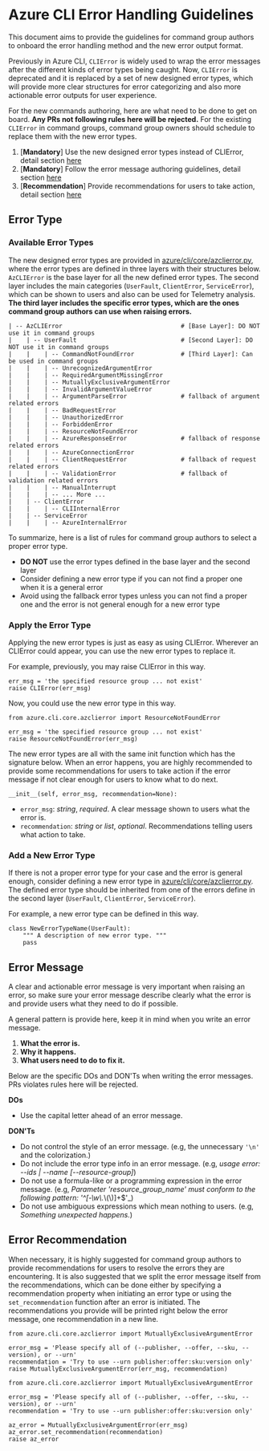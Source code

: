 # Azure CLI Error Handling Guidelines

This document aims to provide the guidelines for command group authors to onboard the error handling method and the new error output format.

Previously in Azure CLI, `CLIError` is widely used to wrap the error messages after the different kinds of error types being caught. Now, `CLIError` is deprecated and it is replaced by a set of new designed error types, which will provide more clear structures for error categorizing and also more actionable error outputs for user experience.

For the new commands authoring, here are what need to be done to get on board. __Any PRs not following rules here will be rejected.__ For the existing `CLIError` in command groups, command group owners should schedule to replace them with the new error types.
1. [__Mandatory__] Use the new designed error types instead of CLIError, detail section [here](#Error-Type)
2. [__Mandatory__] Follow the error message authoring guidelines, detail section [here](#Error-Message)
3. [__Recommendation__] Provide recommendations for users to take action, detail section [here](#Error-Recommendation)


## Error Type

### Available Error Types

The new designed error types are provided in [azure/cli/core/azclierror.py](https://github.com/Azure/azure-cli/blob/dev/src/azure-cli-core/azure/cli/core/azclierror.py), where the error types are defined in three layers with their structures below. `AzCLIError` is the base layer for all the new defined error types. The second layer includes the main categories (`UserFault`, `ClientError`, `ServiceError`), which can be shown to users and also can be used for Telemetry analysis. __The third layer includes the specific error types, which are the ones command group authors can use when raising errors.__

```
| -- AzCLIError                                 # [Base Layer]: DO NOT use it in command groups
|    | -- UserFault                             # [Second Layer]: DO NOT use it in command groups
|    |    | -- CommandNotFoundError             # [Third Layer]: Can be used in command groups
|    |    | -- UnrecognizedArgumentError
|    |    | -- RequiredArgumentMissingError
|    |    | -- MutuallyExclusiveArgumentError
|    |    | -- InvalidArgumentValueError
|    |    | -- ArgumentParseError               # fallback of argument related errors
|    |    | -- BadRequestError
|    |    | -- UnauthorizedError
|    |    | -- ForbiddenError
|    |    | -- ResourceNotFoundError
|    |    | -- AzureResponseError               # fallback of response related errors
|    |    | -- AzureConnectionError
|    |    | -- ClientRequestError               # fallback of request related errors
|    |    | -- ValidationError                  # fallback of validation related errors
|    |    | -- ManualInterrupt
|    |    | -- ... More ...
|    | -- ClientError
|    |    | -- CLIInternalError
|    | -- ServiceError
|    |    | -- AzureInternalError
```

To summarize, here is a list of rules for command group authors to select a proper error type.
- __DO NOT__ use the error types defined in the base layer and the second layer
- Consider defining a new error type if you can not find a proper one when it is a general error
- Avoid using the fallback error types unless you can not find a proper one and the error is not general enough for a new error type

### Apply the Error Type

Applying the new error types is just as easy as using CLIError. Wherever an CLIError could appear, you can use the new error types to replace it.

For example, previously, you may raise CLIError in this way.
```
err_msg = 'the specified resource group ... not exist'
raise CLIError(err_msg)
```

Now, you could use the new error type in this way.
```
from azure.cli.core.azclierror import ResourceNotFoundError

err_msg = 'the specified resource group ... not exist'
raise ResourceNotFoundError(err_msg)
```

The new error types are all with the same init function which has the signature below. When an error happens, you are highly recommended to provide some recommendations for users to take action if the error message if not clear enough for users to know what to do next.
```
__init__(self, error_msg, recommendation=None):
```
- `error_msg`: _string_, _required_. A clear message shown to users what the error is.
- `recommendation`: _string_ or _list_, _optional_. Recommendations telling users what action to take.

### Add a New Error Type

If there is not a proper error type for your case and the error is general enough, consider defining a new error type in [azure/cli/core/azclierror.py](https://github.com/Azure/azure-cli/blob/dev/src/azure-cli-core/azure/cli/core/azclierror.py). The defined error type should be inherited from one of the errors define in the second layer (`UserFault`, `ClientError`, `ServiceError`).

For example, a new error type can be defined in this way.
```
class NewErrorTypeName(UserFault):
    """ A description of new error type. """
    pass
```


## Error Message

A clear and actionable error message is very important when raising an error, so make sure your error message describe clearly what the error is and provide users what they need to do if possible.

A general pattern is provide here, keep it in mind when you write an error message.

1. __What the error is.__
2. __Why it happens.__
3. __What users need to do to fix it.__

Below are the specific DOs and DON'Ts when writing the error messages. PRs violates rules here will be rejected.

__DOs__
- Use the capital letter ahead of an error message.

__DON'Ts__
- Do not control the style of an error message. (e.g, the unnecessary `'\n'` and the colorization.)
- Do not include the error type info in an error message. (e.g, _usage error: --ids | --name [--resource-group]_)
- Do not use a formula-like or a programming expression in the error message. (e.g, _Parameter 'resource_group_name' must conform to the following pattern: '^[-\\w\\._\\(\\)]+$'_)
- Do not use ambiguous expressions which mean nothing to users. (e.g, _Something unexpected happens._)


## Error Recommendation

When necessary, it is highly suggested for command group authors to provide recommendations for users to resolve the errors they are encountering. It is also suggested that we split the error message itself from the recommendations, which can be done either by specifying a recommendation property when initiating an error type or using the `set_recommendation` function after an error is initiated. The recommendations you provide will be printed right below the error message, one recommendation in a new line.


```
from azure.cli.core.azclierror import MutuallyExclusiveArgumentError

error_msg = 'Please specify all of (--publisher, --offer, --sku, --version), or --urn'
recommendation = 'Try to use --urn publisher:offer:sku:version only'
raise MutuallyExclusiveArgumentError(err_msg, recommendation)
```

```
from azure.cli.core.azclierror import MutuallyExclusiveArgumentError

error_msg = 'Please specify all of (--publisher, --offer, --sku, --version), or --urn'
recommendation = 'Try to use --urn publisher:offer:sku:version only'

az_error = MutuallyExclusiveArgumentError(err_msg)
az_error.set_recommendation(recommendation)
raise az_error
```
